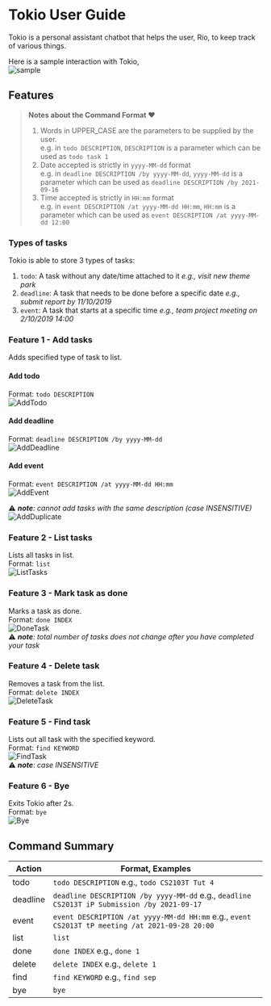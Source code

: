 # Tokio User Guide
Tokio is a personal assistant chatbot that helps the user, Rio, to keep track of various things.

Here is a sample interaction with Tokio,  
![sample](./images/sample.png)

## Features 
> __Notes about the Command Format :heart:__
> 1. Words in UPPER_CASE are the parameters to be supplied by the user.  
> e.g. in `todo DESCRIPTION`, `DESCRIPTION` is a parameter which can be used as `todo task 1`  
> 2. Date accepted is strictly in `yyyy-MM-dd` format  
> e.g. in `deadline DESCRIPTION /by yyyy-MM-dd`, `yyyy-MM-dd` is a parameter which can be used as `deadline DESCRIPTION /by 2021-09-16`  
> 3. Time accepted is strictly in `HH:mm` format  
> e.g. in `event DESCRIPTION /at yyyy-MM-dd HH:mm`, `HH:mm` is a parameter which can be used as `event DESCRIPTION /at yyyy-MM-dd 12:00`
> 

### Types of tasks
Tokio is able to store 3 types of tasks:
1. `todo`: A task without any date/time attached to it *e.g., visit new theme park*
2. `deadline`: A task that needs to be done before a specific date *e.g., submit report by 11/10/2019*
3. `event`: A task that starts at a specific time *e.g., team project meeting on 2/10/2019 14:00*

### Feature 1 - Add tasks
Adds specified type of task to list.

#### Add todo
Format: `todo DESCRIPTION`  
![AddTodo](./images/exampleTodo.png)

#### Add deadline  
Format: `deadline DESCRIPTION /by yyyy-MM-dd`  
![AddDeadline](./images/exampleDeadline.png)

#### Add event
Format: `event DESCRIPTION /at yyyy-MM-dd HH:mm`  
![AddEvent](./images/exampleEvent.png)  

:warning: *__note__: cannot add tasks with the same description (case INSENSITIVE)*  
![AddDuplicate](./images/exampleDuplicate.png)


### Feature 2 - List tasks
Lists all tasks in list.  
Format: `list`  
![ListTasks](./images/exampleList.png)


### Feature 3 - Mark task as done
Marks a task as done.  
Format: `done INDEX`  
![DoneTask](./images/exampleDone.png)  
:warning: *__note__: total number of tasks does not change after you have completed your task*


### Feature 4 - Delete task
Removes a task from the list.  
Format: `delete INDEX`  
![DeleteTask](./images/exampleDelete.png)


### Feature 5 - Find task
Lists out all task with the specified keyword.  
Format: `find KEYWORD`  
![FindTask](./images/exampleFind.png)  
:warning: *__note__: case INSENSITIVE*


### Feature 6 - Bye
Exits Tokio after 2s.  
Format: `bye`  
![Bye](./images/exampleBye.png) 


## Command Summary
Action    | Format, Examples
--------- | -----------------------------------------------------------------------------------------------
todo      | `todo DESCRIPTION`  e.g., `todo CS2103T Tut 4`  
deadline  | `deadline DESCRIPTION /by yyyy-MM-dd`  e.g., `deadline CS2013T iP Submission /by 2021-09-17`
event     | `event DESCRIPTION /at yyyy-MM-dd HH:mm`  e.g., `event CS2013T tP meeting /at 2021-09-28 20:00`
list      | `list`
done      | `done INDEX`  e.g., `done 1`
delete    | `delete INDEX`  e.g., `delete 1`
find      | `find KEYWORD`  e.g., `find sep`
bye       | `bye`
